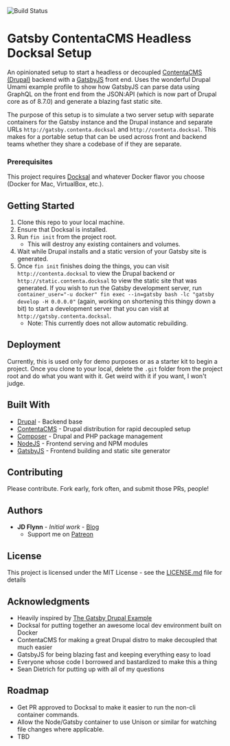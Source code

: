 <img src="https://travis-ci.com/JDDoesDev/docksal-decoupled.svg?branch=master" alt="Build Status">

# Gatsby ContentaCMS Headless Docksal Setup

An opinionated setup to start a headless or decoupled [ContentaCMS (Drupal)](https://www.contentacms.org/) backend with a [GatsbyJS](https://gatsbyjs.org) front end. Uses the wonderful Drupal Umami example profile to show how GatsbyJS can parse data using GraphQL on the front end from the JSON:API (which is now part of Drupal core as of 8.7.0) and generate a blazing fast static site.

The purpose of this setup is to simulate a two server setup with separate containers for the Gatsby instance and the Drupal instance and separate URLs `http://gatsby.contenta.docksal` and `http://contenta.docksal`.  This makes for a portable setup that can be used across front and backend teams whether they share a codebase of if they are separate.

### Prerequisites

This project requires [Docksal](https://docksal.io) and whatever Docker flavor you choose (Docker for Mac, VirtualBox, etc.).

## Getting Started

1. Clone this repo to your local machine.
2. Ensure that Docksal is installed.
3. Run `fin init` from the project root.
    * This will destroy any existing containers and volumes.
4. Wait while Drupal installs and a static version of your Gatsby site is generated.
5. Once `fin init` finishes doing the things, you can visit `http://contenta.docksal` to view the Drupal backend or `http://static.contenta.docksal` to view the static site that was generated.  If you wish to run the Gatsby development server, run `container_user="-u docker" fin exec --in=gatsby bash -lc "gatsby develop -H 0.0.0.0"` (again, working on shortening this thingy down a bit) to start a development server that you can visit at `http://gatsby.contenta.docksal`.
    * Note: This currently does not allow automatic rebuilding.

## Deployment

Currently, this is used only for demo purposes or as a starter kit to begin a project.  Once you clone to your local, delete the `.git` folder from the project root and do what you want with it. Get weird with it if you want, I won't judge.

## Built With

* [Drupal](https://drupal.org) - Backend base
* [ContentaCMS](https://contentacms.org) - Drupal distribution for rapid decoupled setup
* [Composer](http://getcomposer.org) - Drupal and PHP package management
* [NodeJS](https://nodejs.org) - Frontend serving and NPM modules
* [GatsbyJS](https://gatsbyjs.org/) - Frontend building and static site generator

## Contributing

Please contribute.  Fork early, fork often, and submit those PRs, people!

## Authors

* **JD Flynn** - *Initial work* - [Blog](http://www.jamesdflynn.com)
  * Support me on [Patreon](https://patreon.com/jddoesthings)

## License

This project is licensed under the MIT License - see the [LICENSE.md](LICENSE.md) file for details

## Acknowledgments

* Heavily inspired by [The Gatsby Drupal Example](https://using-drupal.gatsbyjs.org/)
* Docksal for putting together an awesome local dev environment built on Docker
* ContentaCMS for making a great Drupal distro to make decoupled that much easier
* GatsbyJS for being blazing fast and keeping everything easy to load
* Everyone whose code I borrowed and bastardized to make this a thing
* Sean Dietrich for putting up with all of my questions

## Roadmap

* Get PR approved to Docksal to make it easier to run the non-cli container commands.
* Allow the Node/Gatsby container to use Unison or similar for watching file changes where applicable.
* TBD

